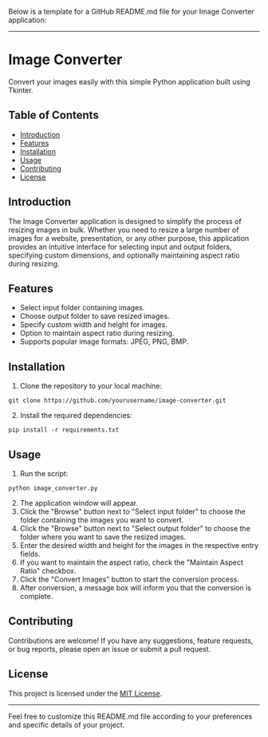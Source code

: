 Below is a template for a GitHub README.md file for your Image Converter application:

---

# Image Converter

Convert your images easily with this simple Python application built using Tkinter.

## Table of Contents

- [Introduction](#introduction)
- [Features](#features)
- [Installation](#installation)
- [Usage](#usage)
- [Contributing](#contributing)
- [License](#license)

## Introduction

The Image Converter application is designed to simplify the process of resizing images in bulk. Whether you need to resize a large number of images for a website, presentation, or any other purpose, this application provides an intuitive interface for selecting input and output folders, specifying custom dimensions, and optionally maintaining aspect ratio during resizing.

## Features

- Select input folder containing images.
- Choose output folder to save resized images.
- Specify custom width and height for images.
- Option to maintain aspect ratio during resizing.
- Supports popular image formats: JPEG, PNG, BMP.

## Installation

1. Clone the repository to your local machine:

```
git clone https://github.com/yourusername/image-converter.git
```

2. Install the required dependencies:

```
pip install -r requirements.txt
```

## Usage

1. Run the script:

```
python image_converter.py
```

2. The application window will appear.
3. Click the "Browse" button next to "Select input folder" to choose the folder containing the images you want to convert.
4. Click the "Browse" button next to "Select output folder" to choose the folder where you want to save the resized images.
5. Enter the desired width and height for the images in the respective entry fields.
6. If you want to maintain the aspect ratio, check the "Maintain Aspect Ratio" checkbox.
7. Click the "Convert Images" button to start the conversion process.
8. After conversion, a message box will inform you that the conversion is complete.

## Contributing

Contributions are welcome! If you have any suggestions, feature requests, or bug reports, please open an issue or submit a pull request.

## License

This project is licensed under the [MIT License](LICENSE).

---

Feel free to customize this README.md file according to your preferences and specific details of your project.
